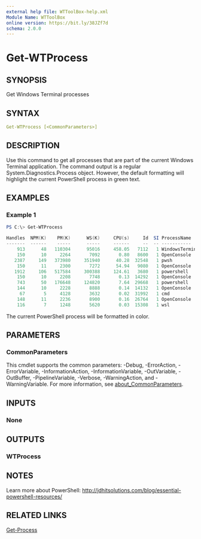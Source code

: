 ```yaml
---
external help file: WTToolBox-help.xml
Module Name: WTToolBox
online version: https://bit.ly/38JZf7d
schema: 2.0.0
---
```


# Get-WTProcess

## SYNOPSIS

Get Windows Terminal processes

## SYNTAX

```yaml
Get-WTProcess [<CommonParameters>]
```

## DESCRIPTION

Use this command to get all processes that are part of the current Windows Terminal application. The command output is a regular System.Diagnostics.Process object. However, the default formatting will highlight the current PowerShell process in green text.

## EXAMPLES

### Example 1

```powershell
PS C:\> Get-WTProcess

Handles  NPM(K)    PM(K)      WS(K)     CPU(s)     Id  SI ProcessName
-------  ------    -----      -----     ------     --  -- -----------
    913      48   110304      95016     458.05   7112   1 WindowsTerminal
    150      10     2264       7092       0.80   8600   1 OpenConsole
   2387     149   373980     351940      40.28  32548   1 pwsh
    150      11     2300       7272      54.94   9080   1 OpenConsole
   1912     106   517584     300388     124.61   3680   1 powershell
    150      10     2208       7748       0.13  14292   1 OpenConsole
    743      50   176648     124820       7.64  29668   1 powershell
    144      10     2228       8888       0.14  14132   1 OpenConsole
     67       5     4128       3632       0.02  31992   1 cmd
    148      11     2236       8900       0.16  26764   1 OpenConsole
    116       7     1248       5620       0.03  15308   1 wsl
```

The current PowerShell process will be formatted in color.

## PARAMETERS

### CommonParameters

This cmdlet supports the common parameters: -Debug, -ErrorAction, -ErrorVariable, -InformationAction, -InformationVariable, -OutVariable, -OutBuffer, -PipelineVariable, -Verbose, -WarningAction, and -WarningVariable. For more information, see [about_CommonParameters](http://go.microsoft.com/fwlink/?LinkID=113216).

## INPUTS

### None

## OUTPUTS

### WTProcess

## NOTES

Learn more about PowerShell: http://jdhitsolutions.com/blog/essential-powershell-resources/

## RELATED LINKS

[Get-Process]()
